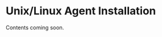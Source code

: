 [title]: # (Unix/Linux Agents)
[tags]: # (endpoint,installation,registration)
[priority]: # (1604)
# Unix/Linux Agent Installation

Contents coming soon.

<!-- TODO -->
